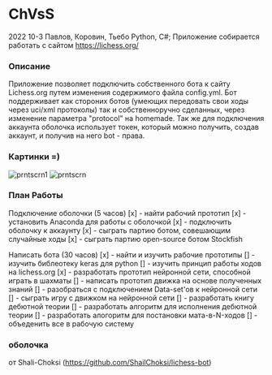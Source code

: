 # ChVsS

2022 10-3 Павлов, Коровин, Тьебо
Python, C#;
Приложение собирается работать с сайтом https://lichess.org/

### Описание
Приложение позволяет подключить собственного бота к сайту Lichess.org путем изменения содержимого файла config.yml.
Бот поддерживает как стороних ботов (умеющих передовать свои ходы через uci/xml протоколы) так и собственноручно сделанных, через изменение параметра "protocol" 
на homemade. Так же для подключения аккаунта оболочка использует токен, который можно получить, создав аккаунт, и получив на него bot - права.

### Картинки =)
![prntscrn1](https://user-images.githubusercontent.com/113096503/202991638-e31b8883-b6fe-4fe4-9c52-2b7c15b480d7.png)
![prntscrn](https://user-images.githubusercontent.com/113096503/202991644-03cde915-ba2f-4502-b265-246a80410b06.png)

### План Работы

Подключение оболочки (5 часов)
[x] - найти рабочий прототип
[x] - установить Anaconda для работы с оболочкой
[x] - подключить оболочку к аккаунту
[x] - сыграть партию ботом, совешающим случайные ходы
[x] - сыграть партию open-source ботом Stockfish

Написать бота (30 часов)
[x] - найти и изучить рабочие прототипы
[] - изучить библеотеку keras для python
[] - изучить принцип работы ходов на lichess.org
[x] - разработать прототип нейронной сети, способной играть в шахматы
[] - написать прототип движка на основе полученных знаний
[] - разобраться с подключением Data-set'ов к нейронной сети
[] - сыграть игру с движком на нейронной сети
[] - разработать книгу дебютной теории
[] - разработать алгоритм для исполнения дебютной теории
[] - разработать алогоритм для постановки мата-в-N-ходов
[] - объеденить все в рабочую систему

### оболочка 
от Shali-Choksi (https://github.com/ShailChoksi/lichess-bot)
